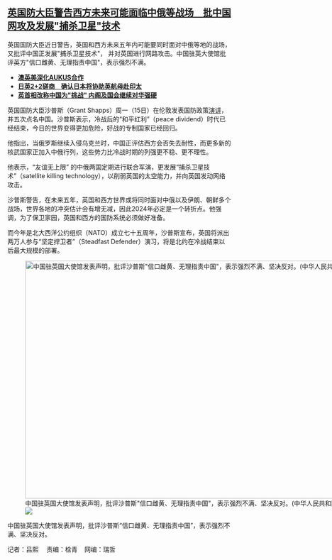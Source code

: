 <!--1705430520000-->
[英国防大臣警告西方未来可能面临中俄等战场　批中国网攻及发展"捕杀卫星"技术](https://www.rfa.org/mandarin/yataibaodao/junshiwaijiao/al-01162024113809.html)
------

<p>英国国防大臣近日警告，英国和西方未来五年内可能要同时面对中俄等地的战场，又批评中国正发展"捕杀卫星技术"， 并对英国进行网路攻击。中国驻英大使馆批评英方"信口雌黄、无理指责中国"，表示强烈不满。</p><ul><li><strong><a href="https://www.rfa.org/mandarin/Xinwen/9-12022023164629.html">澳英美深化AUKUS合作</a></strong></li><li><strong><a class="state-published" href="https://www.rfa.org/mandarin/Xinwen/4-11072023132112.html">日英2+2磋商　确认日本将协助英航母赴印太</a></strong></li><li><strong><a href="https://www.rfa.org/mandarin/yataibaodao/junshiwaijiao/al-11172022090954.html">英首相改称中国为"挑战" 内阁及国会继续对华强硬</a></strong></li></ul><p>英国国防大臣沙普斯（Grant Shapps）周一（15日）在伦敦发表国防政策<a href="https://www.gov.uk/government/speeches/defending-britain-from-a-more-dangerous-world?utm_medium=email&amp;utm_campaign=govuk-notifications-topic&amp;utm_source=1d7a420a-235c-415b-a40f-4bd9f2365149&amp;utm_content=immediately">演讲</a>，并五次点名中国。沙普斯表示，冷战后的“和平红利”（peace dividend）时代已经结束，今日的世界变得更加危险，好战的专制国家已经回归。</p><p>他指出，当俄罗斯继续入侵乌克兰时，中国正评估西方会否失去耐性，而更多新的核武国家正加入中俄行列，这些势力比冷战时期的列强更不稳、更不理性。</p><p>他表示，“友谊无上限” 的中俄两国定期进行联合军演，更发展“捕杀卫星技术”（satellite killing technology），以削弱英国的太空能力，并向英国发动网络攻击。</p><p>沙普斯警告，在未来五年，英国和西方世界或将同时面对中俄以及伊朗、朝鲜多个战场，世界各地的冲突估计会有增无减，因此2024年必定是一个转折点。他强调，为了保卫家园，英国和西方的国防系统必须做好准备。</p><p>而今年是北大西洋公约组织（NATO）成立七十五周年，沙普斯宣布，英国将派出两万人参与“坚定捍卫者”（Steadfast Defender）演习，将是北约在冷战结束以后最大规模的部署。</p><p><figure class="image-richtext image-inline captioned" style="width:1103px;"><img alt='中国驻英国大使馆发表声明，批评沙普斯"信口雌黄、无理指责中国"，表示强烈不满、坚决反对。(中华人民共和国驻大不列颠及北爱尔兰联合王国大使馆官网截图)' height="536" src="https://www.rfa.org/mandarin/yataibaodao/junshiwaijiao/al-01162024113809.html/screenshot-2024-01-16-125934.png/@@images/b0ee24c1-a294-4750-964f-9bb663b2d0c0.jpeg" title="Screenshot 2024-01-16 125934.png" width="1103"/><figcaption class="image-caption">中国驻英国大使馆发表声明，批评沙普斯"信口雌黄、无理指责中国"，表示强烈不满、坚决反对。(中华人民共和国驻大不列颠及北爱尔兰联合王国大使馆官网截图)</figcaption><small></small><div id="zoomattribute"><a data-caption='中国驻英国大使馆发表声明，批评沙普斯"信口雌黄、无理指责中国"，表示强烈不满、坚决反对。(中华人民共和国驻大不列颠及北爱尔兰联合王国大使馆官网截图)' data-fancybox="" href="https://www.rfa.org/mandarin/yataibaodao/junshiwaijiao/al-01162024113809.html/screenshot-2024-01-16-125934.png" id="single_image" title='中国驻英国大使馆发表声明，批评沙普斯"信口雌黄、无理指责中国"，表示强烈不满、坚决反对。(中华人民共和国驻大不列颠及北爱尔兰联合王国大使馆官网截图)'><img src="/++plone++rfa-resources/img/icon-zoom.png"/></a></div></figure></p><p>中国驻英国大使馆发表声明，批评沙普斯“信口雌黄、无理指责中国”，表示强烈不满、坚决反对。</p><p>记者：吕熙 　责编：梒青    网编：瑞哲</p>
